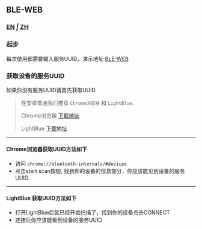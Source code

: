 ## BLE-WEB
### [EN](https://gitee.com/JHPatchouli_Admin/ble-web/blob/master/README.md) _|_ [ZH](https://gitee.com/JHPatchouli_Admin/ble-web/blob/master/README_ZH.md)
### 起步
每次使用都需要输入服务UUID，演示地址 [BLE-WEB](https://jhpatchouli_admin.gitee.io/ble-web)

### 获取设备的服务UUID
如果你没有服务UUID请首先获取UUID

> 在安卓普通我们推荐 `Chrome浏览器` 和 `LightBlue`.
>
> Chrome浏览器 [下载地址](https://play.google.com/store/apps/details?id=com.android.chrome)
>
> LightBlue [下载地址](https://play.google.com/store/apps/details?id=com.punchthrough.lightblueexplorer)
--------
#### Chrome浏览器获取UUID方法如下
* 访问 `chrome://bluetooth-internals/#devices`
* 点击start scan按钮, 找到你的设备的信息部分，你应该能见到设备的服务UUID.
--------
#### LightBlue 获取UUID方法如下
* 打开LightBlue后就已经开始扫描了，找到你的设备点击CONNECT
* 连接后你应该能看到设备的服务UUID
